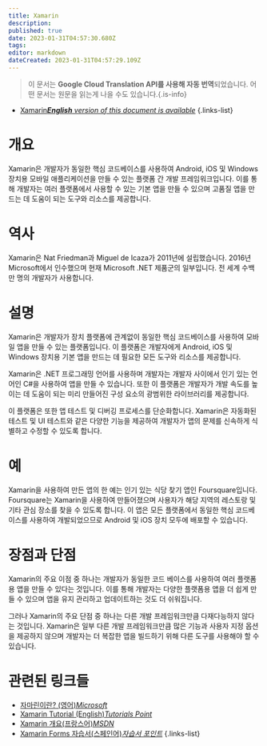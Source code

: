 ```yaml
---
title: Xamarin
description: 
published: true
date: 2023-01-31T04:57:30.680Z
tags: 
editor: markdown
dateCreated: 2023-01-31T04:57:29.109Z
---
```


> 이 문서는 **Google Cloud Translation API를 사용해 자동 번역**되었습니다.
어떤 문서는 원문을 읽는게 나을 수도 있습니다.{.is-info}
- [Xamarin***English** version of this document is available*](/en/Knowledge-base/Dictionary/xamarin)
{.links-list}

  
# 개요

Xamarin은 개발자가 동일한 핵심 코드베이스를 사용하여 Android, iOS 및 Windows 장치용 모바일 애플리케이션을 만들 수 있는 플랫폼 간 개발 프레임워크입니다. 이를 통해 개발자는 여러 플랫폼에서 사용할 수 있는 기본 앱을 만들 수 있으며 고품질 앱을 만드는 데 도움이 되는 도구와 리소스를 제공합니다.

# 역사

Xamarin은 Nat Friedman과 Miguel de Icaza가 2011년에 설립했습니다. 2016년 Microsoft에서 인수했으며 현재 Microsoft .NET 제품군의 일부입니다. 전 세계 수백만 명의 개발자가 사용합니다.

# 설명

Xamarin은 개발자가 장치 플랫폼에 관계없이 동일한 핵심 코드베이스를 사용하여 모바일 앱을 만들 수 있는 플랫폼입니다. 이 플랫폼은 개발자에게 Android, iOS 및 Windows 장치용 기본 앱을 만드는 데 필요한 모든 도구와 리소스를 제공합니다.

Xamarin은 .NET 프로그래밍 언어를 사용하며 개발자는 개발자 사이에서 인기 있는 언어인 C#을 사용하여 앱을 만들 수 있습니다. 또한 이 플랫폼은 개발자가 개발 속도를 높이는 데 도움이 되는 미리 만들어진 구성 요소의 광범위한 라이브러리를 제공합니다.

이 플랫폼은 또한 앱 테스트 및 디버깅 프로세스를 단순화합니다. Xamarin은 자동화된 테스트 및 UI 테스트와 같은 다양한 기능을 제공하여 개발자가 앱의 문제를 신속하게 식별하고 수정할 수 있도록 합니다.

# 예

Xamarin을 사용하여 만든 앱의 한 예는 인기 있는 식당 찾기 앱인 Foursquare입니다. Foursquare는 Xamarin을 사용하여 만들어졌으며 사용자가 해당 지역의 레스토랑 및 기타 관심 장소를 찾을 수 있도록 합니다. 이 앱은 모든 플랫폼에서 동일한 핵심 코드베이스를 사용하여 개발되었으므로 Android 및 iOS 장치 모두에 배포할 수 있습니다.

# 장점과 단점

Xamarin의 주요 이점 중 하나는 개발자가 동일한 코드 베이스를 사용하여 여러 플랫폼용 앱을 만들 수 있다는 것입니다. 이를 통해 개발자는 다양한 플랫폼용 앱을 더 쉽게 만들 수 있으며 앱을 유지 관리하고 업데이트하는 것도 더 쉬워집니다.

그러나 Xamarin의 주요 단점 중 하나는 다른 개발 프레임워크만큼 다재다능하지 않다는 것입니다. Xamarin은 일부 다른 개발 프레임워크만큼 많은 기능과 사용자 지정 옵션을 제공하지 않으며 개발자는 더 복잡한 앱을 빌드하기 위해 다른 도구를 사용해야 할 수 있습니다.

# 관련된 링크들

- [자마린이란? (영어)*Microsoft*](https://docs.microsoft.com/en-us/xamarin/get-started/what-is-xamarin)
- [Xamarin Tutorial (English)*Tutorials Point*](https://www.tutorialspoint.com/xamarin/index.htm)
- [Xamarin 개요(프랑스어)*MSDN*](https://msdn.microsoft.com/fr-fr/library/mt683786.aspx)
- [Xamarin Forms 자습서(스페인어)*자습서 포인트*](https://www.tutorialspoint.com/xamarin_forms/index.htm)
{.links-list}